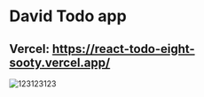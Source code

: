 # David Todo app 
## Vercel: https://react-todo-eight-sooty.vercel.app/
![123123123](https://github.com/user-attachments/assets/d475b099-0eae-4597-bbc0-7bbb7416224a)
